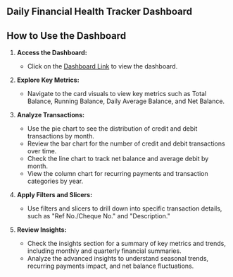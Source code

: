 ## Daily Financial Health Tracker Dashboard

## How to Use the Dashboard

1. **Access the Dashboard:**
   - Click on the [Dashboard Link](https://app.powerbi.com/groups/me/reports/a90bb05e-e144-483a-8204-ad218894709a/36ebc4de65850d307ea6?experience=power-bi) to view the dashboard.

2. **Explore Key Metrics:**
   - Navigate to the card visuals to view key metrics such as Total Balance, Running Balance, Daily Average Balance, and Net Balance.

3. **Analyze Transactions:**
   - Use the pie chart to see the distribution of credit and debit transactions by month.
   - Review the bar chart for the number of credit and debit transactions over time.
   - Check the line chart to track net balance and average debit by month.
   - View the column chart for recurring payments and transaction categories by year.

4. **Apply Filters and Slicers:**
   - Use filters and slicers to drill down into specific transaction details, such as "Ref No./Cheque No." and "Description."

5. **Review Insights:**
   - Check the insights section for a summary of key metrics and trends, including monthly and quarterly financial summaries.
   - Analyze the advanced insights to understand seasonal trends, recurring payments impact, and net balance fluctuations.

